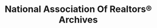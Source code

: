 ---
layout: repo
title: "National Association Of Realtors® Archives"
id: 15384
permalink: repos/15384/
---